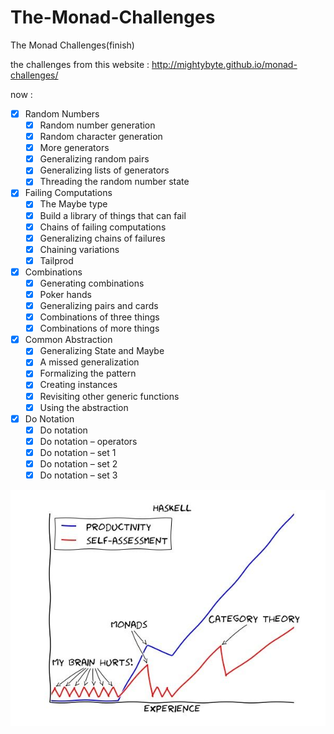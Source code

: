 # The-Monad-Challenges
The Monad Challenges(finish)

the challenges from this website  :   http://mightybyte.github.io/monad-challenges/

now : 
- [x] Random Numbers
  - [x] Random number generation
  - [x] Random character generation
  - [x] More generators
  - [x] Generalizing random pairs
  - [x] Generalizing lists of generators
  - [x] Threading the random number state
- [x] Failing Computations
  - [x] The Maybe type
  - [x] Build a library of things that can fail
  - [x] Chains of failing computations
  - [x] Generalizing chains of failures
  - [x] Chaining variations
  - [x] Tailprod
- [x] Combinations
  - [x] Generating combinations
  - [x] Poker hands
  - [x] Generalizing pairs and cards
  - [x] Combinations of three things
  - [x] Combinations of more things
- [x] Common Abstraction
  - [x] Generalizing State and Maybe
  - [x] A missed generalization
  - [x] Formalizing the pattern
  - [x] Creating instances
  - [x] Revisiting other generic functions
  - [x] Using the abstraction
- [x] Do Notation
  - [x] Do notation
  - [x] Do notation – operators
  - [x] Do notation – set 1
  - [x] Do notation – set 2
  - [x] Do notation – set 3

![ad](https://github.com/nicewithgreat/The-Monad-Challenges/blob/master/HASKELL%20EXPERIENCE.jpg)
